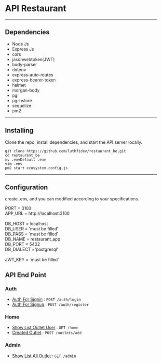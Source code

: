 # API Restaurant 

***

## Dependencies

* Node Js
* Express Js
* cors
* jasonwebtoken(JWT)
* body-parser
* dotenv
* express-auto-routes
* express-bearer-token
* helmet
* morgan-body
* pg
* pg-hstore
* sequelize
* pm2
  
***

## Installing

Clone the repo, install dependencies, and start the API server locally.

```shell
git clone https://github.com/luthfidev/restaurant_be.git
cd restaurant_be
mv .envDefault .env
vim .env
pm2 start ecosystem.config.js 
```
***

## Configuration

create .env, and you can modified according to your specifications.

PORT = 3100<br>
APP_URL = http://localhost:3100<br>
<br>
DB_HOST = localhost<br>
DB_USER = 'must be filled'<br>
DB_PASS = 'must be filled'<br>
DB_NAME = restaurant_app<br>
DB_PORT = 5432<br>
DB_DIALECT ='postgresql'<br>
<br>
JWT_KEY = 'must be filled'<br>


## API End Point
### Auth
* [Auth For Signin](readme/signin.md) : `POST /auth/login`
* [Auth For Signup](readme/signup.md) : `POST /auth/register`

### Home
* [Show List Outlet User](readme/home/listOutletUser.md) : `GET /home`
* [Created Outlet](readme/home/addOutlet.md) : `POST /outlets/add`

### Admin
* [Show List All Outlet](readme/admin/listAllOutlet.md) : `GET /admin`
